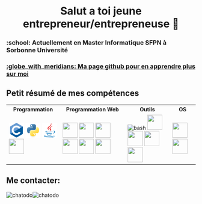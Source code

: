 <!--
**Chatodo/chatodo** is a ✨ _special_ ✨ repository because its `README.md` (this file) appears on your GitHub profile.

Here are some ideas to get you started:

- 🔭 I’m currently working on ...
- 🌱 I’m currently learning ...
- 👯 I’m looking to collaborate on ...
- 🤔 I’m looking for help with ...
- 💬 Ask me about ...
- 📫 How to reach me: ...
- 😄 Pronouns: ...
- ⚡ Fun fact: ...
-->

<h1 align="center">Salut a toi jeune entrepreneur/entrepreneuse 👋</h1>
<h3 align="left">:school: Actuellement en Master Informatique SFPN à Sorbonne Université </h3>
<h3 align="left">
<a href="https://chatodo.github.io/">:globe_with_meridians: Ma page github pour en apprendre plus sur moi </a></h3>
<h2 align="left">Petit résumé de mes compétences</h2>
<table>
  <tr>
    <th>Programmation</th>
    <th>Programmation Web </th>
    <th>Outils</th>
    <th>OS</th>
  </tr>
  <tr>
    <td>
			<img src="https://raw.githubusercontent.com/devicons/devicon/master/icons/c/c-original.svg" alt="c" width="40" height="40"/>
			<img src="https://raw.githubusercontent.com/devicons/devicon/master/icons/python/python-original.svg" alt="python" width="40" height="40"/>
			<img src="https://raw.githubusercontent.com/devicons/devicon/master/icons/java/java-original.svg" alt="java" width="40" height="40"/>
      <img src="https://cdn.jsdelivr.net/gh/devicons/devicon/icons/ocaml/ocaml-plain.svg" width="40" height="40"/>
    </td>
    <td>
			<img width="40" height="40" src="https://cdn.jsdelivr.net/gh/devicons/devicon/icons/html5/html5-original.svg" /> 
			<img width="40" height="40" src="https://cdn.jsdelivr.net/gh/devicons/devicon/icons/css3/css3-plain.svg" />
      <img width="40" height="40" src="https://cdn.jsdelivr.net/gh/devicons/devicon/icons/bootstrap/bootstrap-plain.svg" />
			<img width="40" height="40" src="https://cdn.jsdelivr.net/gh/devicons/devicon/icons/jquery/jquery-original.svg" />
			<img width="40" height="40" src="https://cdn.jsdelivr.net/gh/devicons/devicon/icons/javascript/javascript-original.svg" />
			<img width="40" height="40" src="https://cdn.jsdelivr.net/gh/devicons/devicon/icons/php/php-plain.svg" />
		</td>
    <td> 
			<img src="https://www.vectorlogo.zone/logos/gnu_bash/gnu_bash-icon.svg" alt="bash" width="40" height="40"/>
      <img src="https://cdn.jsdelivr.net/gh/devicons/devicon/icons/pandas/pandas-original.svg" width="40" height="40"/>
			<img src="https://cdn.jsdelivr.net/gh/devicons/devicon/icons/numpy/numpy-original.svg" width="40" height="40" />
     	<img src="https://cdn.jsdelivr.net/gh/devicons/devicon/icons/postgresql/postgresql-original-wordmark.svg" width="40" height="40"/>
      <img src="https://cdn.jsdelivr.net/gh/devicons/devicon/icons/mysql/mysql-plain-wordmark.svg" width="40" height="40" />   
		</td>
    <td>
			<img width="40" height="40" src="https://cdn.jsdelivr.net/gh/devicons/devicon/icons/linux/linux-original.svg" />
			<img width="40" height="40" src="https://cdn.jsdelivr.net/gh/devicons/devicon/icons/windows8/windows8-original.svg" />
		</td>
  </tr>
</table>

<h2 align="left"> Me contacter: </h2>
<a href="https://www.linkedin.com/in/ivan-krivokuca/"> 
	<img align="left" alt="chatodo"
     src="https://img.shields.io/badge/LinkedIn-0077B5?style=for-the-badge&logo=linkedin&logoColor=white">
</a>
<a href="mailto:i%76an.krivo%6Buca%40ou%74loo%6B.f%72"> 
	<img align="left" alt="chatodo"
     src="https://img.shields.io/badge/Gmail-D14836?style=for-the-badge&logo=gmail&logoColor=white">
</a>
